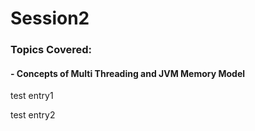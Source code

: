 # Session2

### **Topics Covered:**

#### - Concepts of Multi Threading and JVM Memory Model

test entry1

test entry2 
